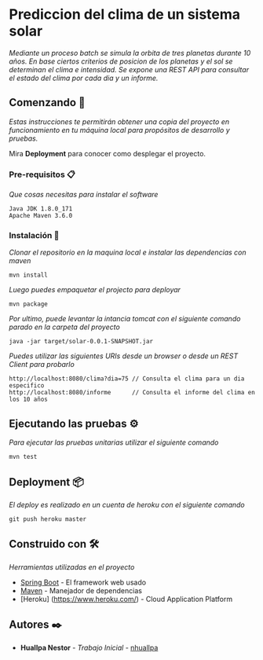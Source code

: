 # Prediccion del clima de un sistema solar

_Mediante un proceso batch se simula la orbita de tres planetas durante 10 años. En base ciertos criterios de posicion de los planetas y el sol se determinan el clima e intensidad.
Se expone una REST API para consultar el estado del clima por cada dia y un informe._

## Comenzando 🚀

_Estas instrucciones te permitirán obtener una copia del proyecto en funcionamiento en tu máquina local para propósitos de desarrollo y pruebas._

Mira **Deployment** para conocer como desplegar el proyecto.


### Pre-requisitos 📋

_Que cosas necesitas para instalar el software_

```
Java JDK 1.8.0_171
Apache Maven 3.6.0
```

### Instalación 🔧

_Clonar el repositorio en la maquina local e instalar las dependencias con maven_

```
mvn install
```

_Luego puedes empaquetar el projecto para deployar_

```
mvn package
```

_Por ultimo, puede levantar la intancia tomcat con el siguiente comando parado en la carpeta del proyecto_

```
java -jar target/solar-0.0.1-SNAPSHOT.jar
```

_Puedes utilizar las siguientes URIs desde un browser o desde un REST Client para probarlo_

```
http://localhost:8080/clima?dia=75 // Consulta el clima para un dia especifico
http://localhost:8080/informe      // Consulta el informe del clima en los 10 años
```

## Ejecutando las pruebas ⚙️

_Para ejecutar las pruebas unitarias utilizar el siguiente comando_

```
mvn test
```

## Deployment 📦

_El deploy es realizado en un cuenta de heroku con el siguiente comando_

```
git push heroku master
```

## Construido con 🛠️

_Herramientas utilizadas en el proyecto_

* [Spring Boot](https://spring.io/projects/spring-boot) - El framework web usado
* [Maven](https://maven.apache.org/) - Manejador de dependencias
* [Heroku] (https://www.heroku.com/) - Cloud Application Platform

## Autores ✒️


* **Huallpa Nestor** - *Trabajo Inicial* - [nhuallpa](https://github.com/nhuallpa)


